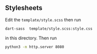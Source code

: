 ## Stylesheets

Edit the `template/style.scss` then run 

```bash
dart-sass  template/style.scss:style.css
```

in this directory. Then run

```bash
python3 -m http.server 8080
```

